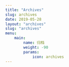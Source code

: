```yaml
---
title: "Archives"
slug: archives
date: 2019-05-28
layout: "archives"
slug: "archives"
menu:
    main:
        name: 归档
        weight: -90
        params: 
            icon: archives
---
```


